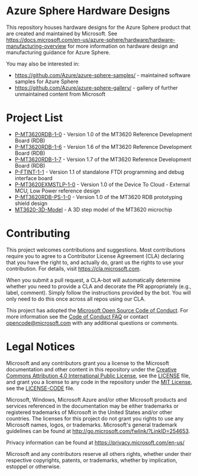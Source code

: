 # Azure Sphere Hardware Designs

This repository houses hardware designs for the Azure Sphere product that are created and maintained by Microsoft. See https://docs.microsoft.com/en-us/azure-sphere/hardware/hardware-manufacturing-overview for more information on hardware design and manufacturing guidance for Azure Sphere.

You may also be interested in:
- https://github.com/Azure/azure-sphere-samples/ - maintained software samples for Azure Sphere
- https://github.com/Azure/azure-sphere-gallery/ - gallery of further unmaintained content from Microsoft

# Project List

- [P-MT3620RDB-1-0](https://github.com/Azure/azure-sphere-hardware-designs/tree/main/P-MT3620RDB-1-0) - Version 1.0 of the MT3620 Reference Development Board (RDB)
- [P-MT3620RDB-1-6](https://github.com/Azure/azure-sphere-hardware-designs/tree/main/P-MT3620RDB-1-6) - Version 1.6 of the MT3620 Reference Development Board (RDB)
- [P-MT3620RDB-1-7](https://github.com/Azure/azure-sphere-hardware-designs/tree/main/P-MT3620RDB-1-7) - Version 1.7 of the MT3620 Reference Development Board (RDB)
- [P-FTINT-1-1](https://github.com/Azure/azure-sphere-hardware-designs/tree/main/P-FTINT-1-1) - Version 1.1 of standalone FTDI programming and debug interface board
- [P-MT3620EXMSTLP-1-0](https://github.com/Azure/azure-sphere-hardware-designs/tree/main/P-MT3620EXMSTLP-1-0) - Version 1.0 of the Device To Cloud - External MCU, Low Power reference design
- [P-MT3620RDB-PS-1-0](https://github.com/Azure/azure-sphere-hardware-designs/tree/main/P-MT3620RDB-PS-1-0) - Version 1.0 of the MT3620 RDB prototyping shield design
- [MT3620-3D-Model](https://github.com/Azure/azure-sphere-hardware-designs/tree/main/MT3620-3D-Model) - A 3D step model of the MT3620 microchip

# Contributing

This project welcomes contributions and suggestions.  Most contributions require you to agree to a
Contributor License Agreement (CLA) declaring that you have the right to, and actually do, grant us
the rights to use your contribution. For details, visit https://cla.microsoft.com.

When you submit a pull request, a CLA-bot will automatically determine whether you need to provide
a CLA and decorate the PR appropriately (e.g., label, comment). Simply follow the instructions
provided by the bot. You will only need to do this once across all repos using our CLA.

This project has adopted the [Microsoft Open Source Code of Conduct](https://opensource.microsoft.com/codeofconduct/).
For more information see the [Code of Conduct FAQ](https://opensource.microsoft.com/codeofconduct/faq/) or
contact [opencode@microsoft.com](mailto:opencode@microsoft.com) with any additional questions or comments.

# Legal Notices

Microsoft and any contributors grant you a license to the Microsoft documentation and other content
in this repository under the [Creative Commons Attribution 4.0 International Public License](https://creativecommons.org/licenses/by/4.0/legalcode),
see the [LICENSE](LICENSE) file, and grant you a license to any code in the repository under the [MIT License](https://opensource.org/licenses/MIT), see the
[LICENSE-CODE](LICENSE-CODE) file.

Microsoft, Windows, Microsoft Azure and/or other Microsoft products and services referenced in the documentation
may be either trademarks or registered trademarks of Microsoft in the United States and/or other countries.
The licenses for this project do not grant you rights to use any Microsoft names, logos, or trademarks.
Microsoft's general trademark guidelines can be found at http://go.microsoft.com/fwlink/?LinkID=254653.

Privacy information can be found at https://privacy.microsoft.com/en-us/

Microsoft and any contributors reserve all others rights, whether under their respective copyrights, patents,
or trademarks, whether by implication, estoppel or otherwise.
